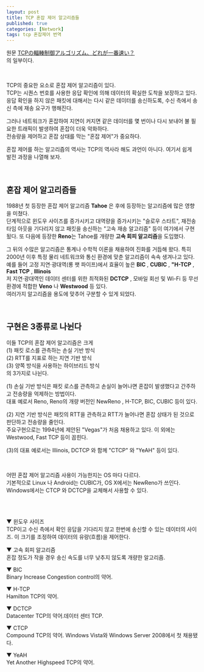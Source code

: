 ```yaml
---
layout: post
title: TCP 혼잡 제어 알고리즘들
published: true
categories: [Network]
tags: tcp 혼잡제어 번역
---
```

원문 [TCPの輻輳制御アルゴリズム、どれが一番速い？](http://itpro.nikkeibp.co.jp/atcl/column/17/040400119/040400003/)   
의 일부이다.  
    
<br> 
  
TCP의 중요한 요소로 혼잡 제어 알고리즘이 있다.  
TCP는 시퀀스 번호를 사용한 응답 확인에 의해 데이터의 확실한 도착을 보장하고 있다.  
응답 확인을 하지 않은 패킷에 대해서는 다시 같은 데이터를 송신하도록, 수신 측에서 송신 측에 재송 요구가 행해진다.  
  
그러나 네트워크가 혼잡하여 지연이 커지면 같은 데이터를 몇 번이나 다시 보내어 불 필요한 트래픽이 발생하여 혼잡이 더욱 악화하다.  
전송량을 제어하고 혼잡 상태를 막는 "혼잡 제어"가 중요하다.  
  
혼잡 제어를 하는 알고리즘의 역사는 TCP의 역사라 해도 과언이 아니다. 여기서 쉽게 발전 과정을 나열해 보자.  
  
<br>  
    
## 혼잡 제어 알고리즘들
1988년 첫 등장한 혼잡 제어 알고리즘 **Tahoe** 은 후에 등장하는 알고리즘에 많은 영향을 미쳤다.  
단계적으로 윈도우 사이즈를 증가시키고 대역량을 증가시키는 "슬로우 스타트", 재전송 타임 아웃을 기다리지 않고 패킷을 송신하는 "고속 재송 알고리즘" 등이 여기에서 구현됬다.  또 다음에 등장한 **Reno**는 Tahoe를 개량한 **고속 회피 알고리즘**을 도입했다.  
  
그 뒤의 수많은 알고리즘은 통계나 수학적 이론을 채용하여 진화를 거듭해 왔다.  특히 2000년 이후 특정 물리 네트워크와 통신 환경에 맞춘 알고리즘이 속속 생겨나고 있다.  
예를 들어 고정 지연·광대역(롱 팻 파이프)에서 효율이 높은 **BIC** , **CUBIC** , **"H-TCP** , **Fast TCP** , **Illinois**  
저 지연·광대역인 데이터 센터를 위한 최적화된 **DCTCP** , 모바일 회선 및 Wi-Fi 등 무선 환경에 적합한 **Veno** 나 **Westwood** 등 있다.  
여러가지 알고리즘을 용도에 맞추어 구분할 수 있게 되었다.  
  
<br>  
  
## 구현은 3종류로 나뉜다
이들 TCP의 혼잡 제어 알고리즘은 크게  
(1) 패킷 로스를 관측하는 손실 기반 방식  
(2) RTT를 지표로 하는 지연 기반 방식  
(3) 양쪽 방식을 사용하는 하이브리드 방식   
의 3가지로 나뉜다.  
  
(1) 손실 기반 방식은 패킷 로스를 관측하고 손실이 늘어나면 혼잡이 발생했다고 간주하고 전송량을 억제하는 방법이다.  
대표 예로서 Reno, Reno의 개량 버전인 NewReno , H-TCP, BIC, CUBIC 등이 있다.  
  
(2) 지연 기반 방식은 패킷의 RTT을 관측하고 RTT가 늘어나면 혼잡 상태가 된 것으로 판단하고 전송량을 줄인다.  
주요구현으로는 1994년에 제안된 "Vegas"가 처음 채용하고 있다. 이 외에는 Westwood, Fast TCP 등이 꼽힌다.  
  
(3)의 대표 예로서는 Illinois, DCTCP 와 함께 "CTCP" 와 "YeAH" 등이 있다.  
  
<br>  
  
어떤 혼잡 제어 알고리즘 사용이 가능한지는 OS 마다 다르다.  
기본적으로 Linux 나 Android는 CUBIC가, OS X에서는 NewReno가 쓰인다.  
Windows에서는 CTCP 와 DCTCP을 교체해서 사용할 수 있다.
  
  
<br>  
<br>  
    
▼ 윈도우 사이즈  
TCP이고 수신 측에서 확인 응답을 기다리지 않고 한번에 송신할 수 있는 데이터의 사이즈. 이 크기를 조정하여 데이터의 유량(흐름)을 제어한다.  
  
▼ 고속 회피 알고리즘  
혼잡 정도가 작을 경우 송신 속도를 너무 낮추지 않도록 개량한 알고리즘.  
  
▼ BIC  
Binary Increase Congestion control의 약어.  
  
▼ H-TCP  
Hamilton TCP의 약어.  
  
▼ DCTCP  
Datacenter TCP의 약어.데이터 센터 TCP.  
  
▼ CTCP  
Compound TCP의 약어. Windows Vista와 Windows Server 2008에서 첫 채용됐다.  
  
▼ YeAH  
Yet Another Highspeed TCP의 약어.  
  